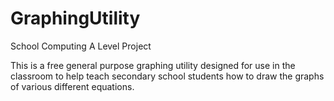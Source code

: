 # GraphingUtility
School Computing A Level Project

This is a free general purpose graphing utility designed for use in the classroom to help teach secondary school students how to draw the graphs of various different equations.

